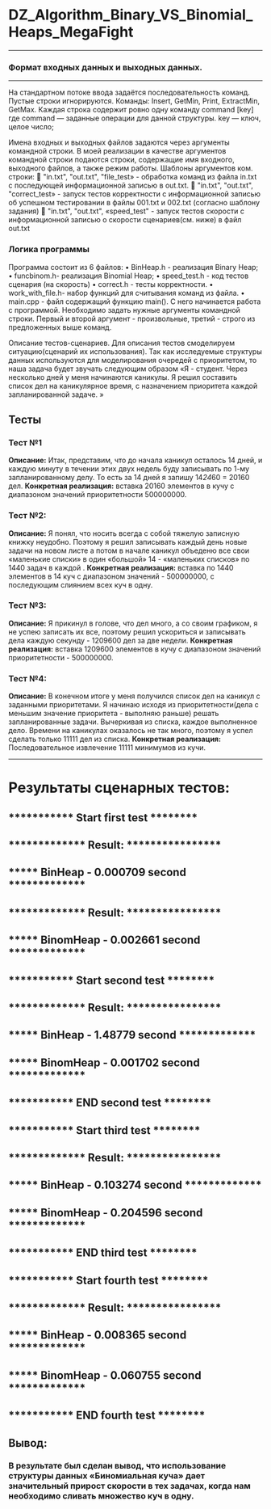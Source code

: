 # DZ_Algorithm_Binary_VS_Binomial_Heaps_MegaFight
***
### Формат входных данных и выходных данных.
***
На стандартном потоке ввода задаётся последовательность команд. Пустые строки игнорируются.
Команды: Insert, GetMin, Print,  ExtractMin, GetMax.
Каждая строка содержит ровно одну команду command [key]  где command — заданные операции для данной структуры.
key — ключ, целое число;

Имена входных и выходных файлов задаются через аргументы командной строки. В моей реализации в качестве аргументов командной строки подаются строки, содержащие имя входного, выходного файлов, а также режим работы.
Шаблоны аргументов ком. строки:
	"in.txt", "out.txt", "file_test» - обработка команд из файла in.txt с последующей информационной записью в out.txt.
	"in.txt", "out.txt", "correct_test» - запуск тестов корректности с информационной записью об успешном тестировании в файлы 001.txt и 002.txt (согласно шаблону задания)
	"in.txt", "out.txt", «speed_test" - запуск тестов скорости с информационной записью о скорости сценариев(см. ниже) в файл out.txt
### Логика программы
Программа состоит из 6 файлов: 
•	BinHeap.h - реализация Binary Heap;
•	 funcbinom.h- реализация Binomial Heap;
•	speed_test.h - код тестов сценария (на скорость)
•	correct.h - тесты корректности.
•	work_with_file.h- набор функций для считывания команд из файла.
•	main.cpp - файл содержащий функцию main().
С него начинается работа с программой. Необходимо задать нужные аргументы командной строки.
Первый и второй аргумент - произвольные, третий - строго из предложенных выше команд.

Описание тестов-сценариев.
	Для описания тестов смоделируем ситуацию(сценарий их использования).  Так как исследуемые структуры данных используются для моделирования очередей с приоритетом, то наша задача будет звучать следующим образом «Я - студент. Через несколько дней у меня начинаются каникулы. Я решил составить список дел на каникулярное время, с назначением приоритета каждой запланированной задаче. »

## Тесты
### Тест №1
**Описание:** 
Итак, представим, что до начала каникул осталось 14 дней, и каждую минуту в течении этих двух недель буду записывать по 1-му запланированному делу. То есть за 14 дней я запишу 14*24*60 = 20160 дел.
**Конкретная реализация:** вставка 20160 элементов в кучу с диапазоном значений приоритетности 500000000.

### Тест №2:
**Описание:** Я понял, что носить всегда с собой тяжелую записную книжку неудобно. Поэтому я решил записывать каждый день новые задачи на новом листе а потом в начале каникул объеденю все свои «маленькие списки» в один «большой» 14 - «маленьких списков» по 1440 задач в каждой .
**Конкретная реализация:** вставка по 1440 элементов в 14 куч с диапазоном значений - 500000000, с последующим слиянием всех куч в одну.

### Тест №3:
**Описание:** Я прикинул в голове, что дел много, а со своим графиком, я не успею записать их все, поэтому решил ускориться и записывать дела каждую секунду - 1209600 дел за две недели.
 **Конкретная реализация:** вставка 1209600 элементов в кучу с диапазоном значений  приоритетности - 500000000.

### Тест №4:
**Oписание:**  В конечном итоге у меня получился список дел на каникул с заданными приоритетами. Я начинаю исходя из приоритетности(дела с меньшим значение приоритета - выполняю раньше) решать запланированные задачи. Вычеркивая из списка, каждое выполненное дело.
Времени на каникулах оказалось не так много, поэтому я успел сделать только 11111 дел из списка.
**Конкретная реализация:** Последовательное извлечение 11111 минимумов из кучи.


***
# Результаты сценарных тестов:

## *********** Start first test ********
## ************* Result: ****************
## ***** BinHeap - 0.000709 second *************
## ************* Result: ****************
## ***** BinomHeap - 0.002661 second *************


## *********** Start second test ********
## ************* Result: ****************
## ***** BinHeap - 1.48779 second *************
## ***** BinomHeap - 0.001702 second *************
## *********** END second test ********


## *********** Start third test ********
## ************* Result: ****************
## ***** BinHeap - 0.103274 second *************
## ***** BinomHeap - 0.204596 second *************
## *********** END third test ********


## *********** Start fourth test ********
## ************* Result: ****************
## ***** BinHeap - 0.008365 second *************
## ***** BinomHeap - 0.060755 second *************
## *********** END fourth test ********


## Вывод: 
### В результате был сделан вывод, что использование структуры данных «Биномиальная куча» дает значительный прирост скорости в тех задачах, когда нам необходимо сливать множество куч в одну.



